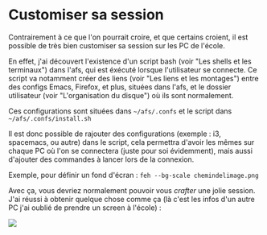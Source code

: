 # Customiser sa session

Contrairement à ce que l'on pourrait croire, et que certains croient, il est possible de très bien customiser sa session sur les PC de l'école.

En effet, j'ai découvert l'existence d'un script bash (voir "Les shells et les terminaux") dans l'afs, qui est éxécuté lorsque l'utilisateur se connecte. Ce script
va notamment créer des liens (voir "Les liens et les montages") entre des configs Emacs, Firefox, et plus, situées dans l'afs, et le dossier utilisateur (voir "L'organisation du
disque") où ils sont normalement.

Ces configurations sont situées dans `~/afs/.confs` et le script dans `~/afs/.confs/install.sh`

Il est donc possible de rajouter des configurations (exemple : i3, spacemacs, ou autre) dans le script, cela permettra d'avoir les mêmes sur chaque PC où l'on se connectera (juste pour soi 
évidemment), mais aussi d'ajouter des commandes à lancer lors de la connexion.

Exemple, pour définir un fond d'écran : `feh --bg-scale chemindelimage.png`

Avec ça, vous devriez normalement pouvoir vous _crafter_ une jolie session. J'ai réussi à obtenir quelque chose comme ça (là c'est les infos d'un autre PC j'ai oublié de prendre un screen
à l'école) :

![](https://cdn.discordapp.com/attachments/343076544287080456/610490262942122003/unknown.png)
